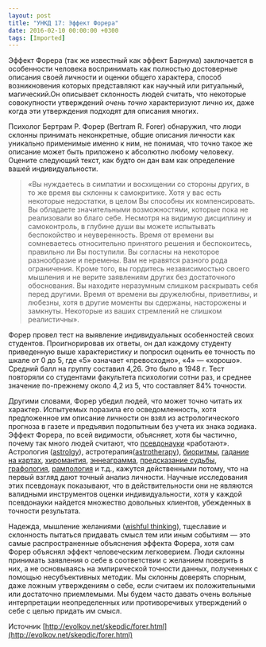 ```yaml
---
layout: post
title: "УНКД 17: Эффект Форера"
date: 2016-02-10 00:00:00 +0300
tags: [Imported]
---
```


Эффект Форера (так же известный как эффект Барнума) заключается в особенности человека воспринимать как полностью достоверные описания своей личности и оценки общего характера, способ возникновения которых представляют как научный или ритуальный, магический.Он  описывает склонность людей считать, что некоторые совокупности утверждений _очень точно_ характеризуют лично их, даже когда эти утверждения подходят для описания многих.

Психолог Бертрам Р. Форер (Bertram R. Forer) обнаружил, что люди склонны принимать неконкретные, общие описания личности как уникально применимые именно к ним, не понимая, что точно такое же описание может быть приложено к абсолютно любому человеку. Оцените следующий текст, как будто он дан вам как определение вашей индивидуальности.

> «Вы нуждаетесь в симпатии и восхищении со стороны других, в то же время вы склонны к самокритике. Хотя у вас есть некоторые недостатки, в целом Вы способны их компенсировать. Вы обладаете значительными возможностями, которые пока не реализовали во благо себе. Несмотря на видимую дисциплину и самоконтроль, в глубине души вы можете испытывать беспокойство и неуверенность. Время от времени вы сомневаетесь относительно принятого решения и беспокоитесь, правильно ли Вы поступили. Вы согласны на некоторое разнообразие и перемены. Вам не нравятся разного рода ограничения. Кроме того, вы гордитесь независимостью своего мышления и не верите заявлениям других без достаточного обоснования. Вы находите неразумным слишком раскрывать себя перед другими. Время от времени вы дружелюбны, приветливы, и любезны, хотя в другие моменты вы сдержаны, насторожены и замкнуты. Некоторые из ваших стремлений не слишком реалистичны».

Форер провел тест на выявление индивидуальных особенностей своих студентов. Проигнорировав их ответы, он дал каждому студенту приведенную выше характеристику и попросил оценить ее точность по шкале от 0 до 5, где «5» означает «превосходно», «4» — «хорошо». Средний балл на группу составил 4,26\. Это было в 1948 г. Тест повторяли со студентами факультета психологии сотни раз, и среднее значение по-прежнему около 4,2 из 5, что составляет 84% точности.

Другими словами, Форер убедил людей, что может точно читать их характер. Испытуемых поразила его осведомленность, хотя предложенное им описание личности он взял из астрологического прогноза в газете и предъявил подопытным без учета их знака зодиака. Эффект Форера, по всей видимости, объясняет, хотя бы частично, почему так много людей считают, что [псевдонауки](http://www.skepdic.com/pseudosc.html) «работают». Астрология ([astrolgy](http://www.skepdic.com/astrolgy.html)), астротерапия([astrotherapy](http://www.skepdic.com/astrotherapy.html)), [биоритмы](http://www.skepdic.com/biorhyth.html), [гадание на картах](http://www.skepdic.com/cartoma.html), [хиромантия](http://www.skepdic.com/chiro.html), [эннеаграмма](http://www.skepdic.com/enneagr.html), [предсказание судьбы](http://www.skepdic.com/divinati.html), [графология](http://www.skepdic.com/graphol.html), [рампология](http://www.skepdic.com/rumpology.html) и т.д., кажутся действенными потому, что на первый взгляд дают точный анализ личности. Научные исследования этих псевдонаук показывают, что в действительности они не являются валидными инструментов оценки индивидуальности, хотя у каждой псевдонауки найдется множество довольных клиентов, убежденных в точности результата.

Надежда, мышление желаниями ([wishful thinking](http://www.skepdic.com/wishfulthinking.html)), тщеславие и склонность пытаться придавать смысл тем или иным событиям — это самые распространенные объяснения эффекта Форера, хотя сам Форер объяснял эффект человеческим легковерием. Люди склонны принимать заявления о себе в соответствии с желанием поверить в них, а не основываясь на эмпирической точности данных, полученных с помощью несубъективных методик. Мы склонны доверять спорным, даже ложным утверждениям о себе, если считаем их положительными или достаточно приемлемыми. Мы будем часто давать очень вольные интерпретации неопределенных или противоречивых утверждений о себе с целью придать им смысл.

Источник [http://evolkov.net/skepdic/forer.html](http://evolkov.net/skepdic/forer.html)